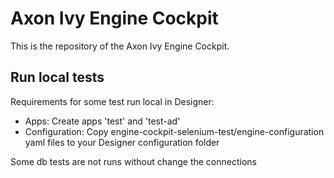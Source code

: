 # Axon Ivy Engine Cockpit

This is the repository of the Axon Ivy Engine Cockpit.

## Run local tests

Requirements for some test run local in Designer:

- Apps: Create apps 'test' and 'test-ad'
- Configuration: Copy engine-cockpit-selenium-test/engine-configuration yaml files to your Designer configuration folder

Some db tests are not runs without change the connections

